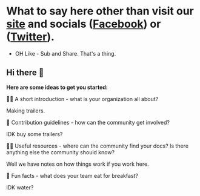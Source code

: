 # What to say here other than visit our [site](https://www.karavantrailers.com/) and socials ([Facebook](https://www.facebook.com/KaravanTrailers)) or ([Twitter](https://twitter.com/KaravanTrailers)).
 + OH Like - Sub and Share. That's a thing.
 
 ## Hi there 👋



**Here are some ideas to get you started:**

🙋‍♀️ A short introduction - what is your organization all about?

Making trailers.

🌈 Contribution guidelines - how can the community get involved?

IDK buy some trailers?

👩‍💻 Useful resources - where can the community find your docs? Is there anything else the community should know?

Well we have notes on how things work if you work here.

🍿 Fun facts - what does your team eat for breakfast?

IDK water?
